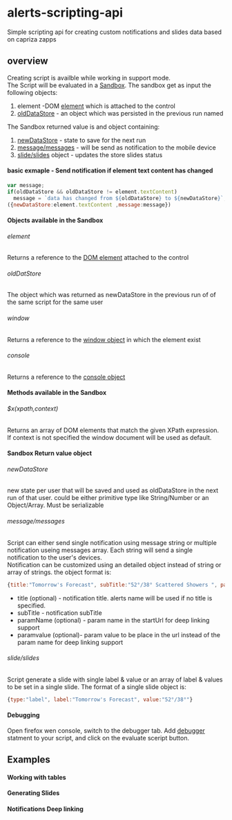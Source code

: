 # alerts-scripting-api
Simple scripting api for creating custom notifications and slides data based on capriza zapps

## overview
Creating script is availble while working in support mode.    
The Script will be evaluated in a [Sandbox](https://developer.mozilla.org/en-US/docs/Mozilla/Tech/XPCOM/Language_Bindings/Components.utils.evalInSandbox). The sandbox get as input the following objects:   
1. element      -DOM [element](#element) which is attached to the control  
2. [oldDataStore](#olddatastore) - an object which was persisted in the previous run named   

The Sandbox returned value is and object containing:  
1. [newDataStore](#newdatastore)        - state to save for the next run  
2. [message/messages](#messagemessages) - will be send as notification to the mobile device  
3. [slide/slides](#slideslides) object  - updates the store slides status  

#### basic exmaple - Send notification if element text content has changed
```javascript
var message;
if(oldDataStore && oldDataStore != element.textContent)
  message = `data has changed from ${oldDataStore} to ${newDataStore}`;
({newDataStore:element.textContent ,message:message})
```
#### Objects available in the Sandbox
###### element 
Returns a reference to the [DOM element](https://developer.mozilla.org/en-US/docs/Web/API/Element) attached to the control
###### oldDatStore
The object which was returned as newDataStore in the previous run of of the same script for the same user
###### window
Returns a reference to the [window object](https://developer.mozilla.org/en-US/docs/Web/API/Window) in which the element exist
###### console
Returns a reference to the [console object](https://developer.mozilla.org/en-US/docs/Web/API/Console)
#### Methods available in the Sandbox
###### $x(xpath,context)
Returns an array of DOM elements that match the given XPath expression.   
If context is not specified the window document will be used as default.
#### Sandbox Return value object
###### newDataStore
new state per user that will be saved and used as oldDataStore in the next run of that user. could be either primitive type like String/Number or an Object/Array. Must be serializable
###### message/messages
Script can either send single notification using message string or multiple notification useing messages array. 
Each string will send a single notification to the user's devices.  
Notification can be customized using an detailed object instead of string or array of strings. the object format is:
```javascript
{title:"Tomorrow's Forecast", subTitle:"52°/38° Scattered Showers ", paramName:"" , paramValue:""}
```
- title (optional) - notification title. alerts name will be used if no title is specified.
- subTitle - notification subTitle
- paramName (optional) - param name in the startUrl for deep linking support
- paramvalue (optional)- param value to be place in the url instead of the param name for deep linking support

###### slide/slides
Script generate a slide with single label & value or an array of label & values to be set in a single slide.
The format of a single slide object is: 
```javascript
{type:"label", label:"Tomorrow's Forecast", value:"52°/38°"}
```

#### Debugging
Open firefox wen console, switch to the debugger tab. Add [debugger](https://developer.mozilla.org/en-US/docs/Web/JavaScript/Reference/Statements/debugger) statment to your script, and click on the evaluate sceript button.
## Examples 
#### Working with tables
#### Generating Slides 
#### Notifications Deep linking 
